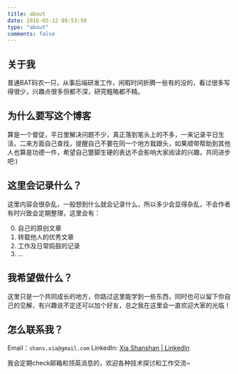 ```yaml
---
title: about
date: 2016-05-12 09:53:50
type: "about"
comments: false
---
```


## 关于我

普通BAT码农一只，从事后端研发工作，闲暇时间折腾一些有的没的，看过很多写得很少，兴趣点很多但都不深，研究粗略都不精。

## 为什么要写这个博客

算是一个督促，平日里解决问题不少，真正落到笔头上的不多，一来记录平日生活，二来方面自己查找，提醒自己不要在同一个地方栽跟头，如果顺带帮助到其他人也算是功德一件，希望自己蹩脚生硬的表达不会影响大家阅读的兴趣，共同进步吧:)

## 这里会记录什么？

这里内容会很杂乱，一般想到什么就会记录什么，所以多少会显得杂乱，不会作者有时兴致会定期整理，这里会有：

0. 自己的原创文章
1. 转载他人的优秀文章
2. 工作及日常捣鼓的记录
3. ...

## 我希望做什么？

这里只是一个共同成长的地方，你路过这里能学到一些东西，同时也可以留下你自己的见解，有兴趣说不定还可以加个好友，总之我在这里会一直欢迎大家的光临！

## 怎么联系我？

Email：`shans.xia@gmail.com`
LinkedIn: [Xia Shanshan | LinkedIn](https://www.linkedin.com/in/xia-shanshan-913ab486/)

我会定期check邮箱和领英消息的，欢迎各种技术探讨和工作交流~